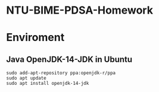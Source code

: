 # NTU-BIME-PDSA-Homework

# Enviroment
## Java OpenJDK-14-JDK in Ubuntu
```
sudo add-apt-repository ppa:openjdk-r/ppa
sudo apt update
sudo apt install openjdk-14-jdk
```
